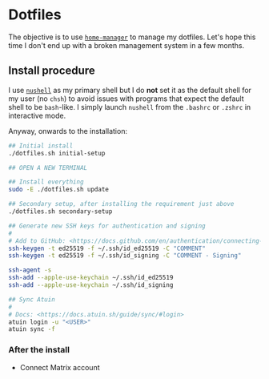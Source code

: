 # Dotfiles

The objective is to use [`home-manager`](https://nix-community.github.io/home-manager/index.xhtml) to manage my dotfiles. Let's hope this time I don't end up with a broken management system in a few months.

## Install procedure

I use [`nushell`](https://www.nushell.sh/) as my primary shell but I do **not** set it as the default shell for my user (no `chsh`) to avoid issues with programs that expect the default shell to be `bash`-like. I simply launch `nushell` from the `.bashrc` or `.zshrc` in interactive mode.

Anyway, onwards to the installation:

```sh
## Initial install
./dotfiles.sh initial-setup

## OPEN A NEW TERMINAL

## Install everything
sudo -E ./dotfiles.sh update

## Secondary setup, after installing the requirement just above
./dotfiles.sh secondary-setup

## Generate new SSH keys for authentication and signing
#
# Add to GitHub: <https://docs.github.com/en/authentication/connecting-to-github-with-ssh/adding-a-new-ssh-key-to-your-github-account>
ssh-keygen -t ed25519 -f ~/.ssh/id_ed25519 -C "COMMENT"
ssh-keygen -t ed25519 -f ~/.ssh/id_signing -C "COMMENT - Signing"

ssh-agent -s
ssh-add --apple-use-keychain ~/.ssh/id_ed25519
ssh-add --apple-use-keychain ~/.ssh/id_signing

## Sync Atuin
#
# Docs: <https://docs.atuin.sh/guide/sync/#login>
atuin login -u "<USER>"
atuin sync -f
```

### After the install

- Connect Matrix account
